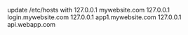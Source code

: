 update /etc/hosts with
127.0.0.1 mywebsite.com
127.0.0.1 login.mywebsite.com
127.0.0.1 app1.mywebsite.com
127.0.0.1 api.webapp.com
